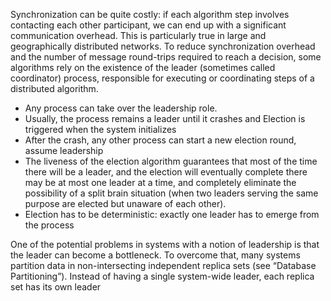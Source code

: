 Synchronization can be quite costly: if each algorithm step involves contacting each other participant, we can end up with a significant communication overhead. This is particularly true in large and geographically distributed networks. To reduce synchronization overhead and the number of message round-trips required to reach a decision, some algorithms rely on the existence of the leader (sometimes called coordinator) process, responsible for executing or coordinating steps of a distributed algorithm.
- Any process can take over the leadership role.
- Usually, the process remains a leader until it crashes and Election is triggered when the system initializes
- After the crash, any other process can start a new election round, assume leadership
- The liveness of the election algorithm guarantees that most of the time there will be a leader, and the election will eventually complete there may be at most one leader at a time, and completely eliminate the possibility of a split brain situation (when two leaders serving the same purpose are elected but unaware of each other).
- Election has to be deterministic: exactly one leader has to emerge from the process

One of the potential problems in systems with a notion of leadership is that the leader can become a bottleneck. To overcome that, many systems partition data in non-intersecting independent replica sets (see “Database Partitioning”). Instead of having a single system-wide leader, each replica set has its own leader
